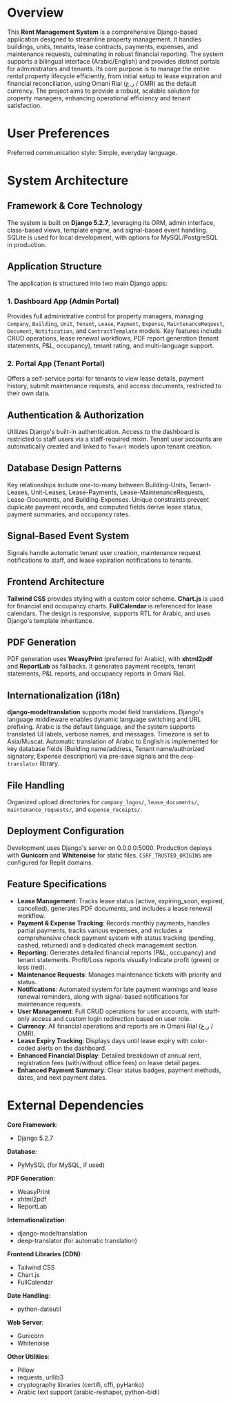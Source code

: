 # Overview

This **Rent Management System** is a comprehensive Django-based application designed to streamline property management. It handles buildings, units, tenants, lease contracts, payments, expenses, and maintenance requests, culminating in robust financial reporting. The system supports a bilingual interface (Arabic/English) and provides distinct portals for administrators and tenants. Its core purpose is to manage the entire rental property lifecycle efficiently, from initial setup to lease expiration and financial reconciliation, using Omani Rial (ر.ع / OMR) as the default currency. The project aims to provide a robust, scalable solution for property managers, enhancing operational efficiency and tenant satisfaction.

# User Preferences

Preferred communication style: Simple, everyday language.

# System Architecture

## Framework & Core Technology

The system is built on **Django 5.2.7**, leveraging its ORM, admin interface, class-based views, template engine, and signal-based event handling. SQLite is used for local development, with options for MySQL/PostgreSQL in production.

## Application Structure

The application is structured into two main Django apps:

### 1. Dashboard App (Admin Portal)
Provides full administrative control for property managers, managing `Company`, `Building`, `Unit`, `Tenant`, `Lease`, `Payment`, `Expense`, `MaintenanceRequest`, `Document`, `Notification`, and `ContractTemplate` models. Key features include CRUD operations, lease renewal workflows, PDF report generation (tenant statements, P&L, occupancy), tenant rating, and multi-language support.

### 2. Portal App (Tenant Portal)
Offers a self-service portal for tenants to view lease details, payment history, submit maintenance requests, and access documents, restricted to their own data.

## Authentication & Authorization

Utilizes Django's built-in authentication. Access to the dashboard is restricted to staff users via a staff-required mixin. Tenant user accounts are automatically created and linked to `Tenant` models upon tenant creation.

## Database Design Patterns

Key relationships include one-to-many between Building-Units, Tenant-Leases, Unit-Leases, Lease-Payments, Lease-MaintenanceRequests, Lease-Documents, and Building-Expenses. Unique constraints prevent duplicate payment records, and computed fields derive lease status, payment summaries, and occupancy rates.

## Signal-Based Event System

Signals handle automatic tenant user creation, maintenance request notifications to staff, and lease expiration notifications to tenants.

## Frontend Architecture

**Tailwind CSS** provides styling with a custom color scheme. **Chart.js** is used for financial and occupancy charts. **FullCalendar** is referenced for lease calendars. The design is responsive, supports RTL for Arabic, and uses Django's template inheritance.

## PDF Generation

PDF generation uses **WeasyPrint** (preferred for Arabic), with **xhtml2pdf** and **ReportLab** as fallbacks. It generates payment receipts, tenant statements, P&L reports, and occupancy reports in Omani Rial.

## Internationalization (i18n)

**django-modeltranslation** supports model field translations. Django's language middleware enables dynamic language switching and URL prefixing. Arabic is the default language, and the system supports translated UI labels, verbose names, and messages. Timezone is set to Asia/Muscat. Automatic translation of Arabic to English is implemented for key database fields (Building name/address, Tenant name/authorized signatory, Expense description) via pre-save signals and the `deep-translator` library.

## File Handling

Organized upload directories for `company_logos/`, `lease_documents/`, `maintenance_requests/`, and `expense_receipts/`.

## Deployment Configuration

Development uses Django's server on 0.0.0.0:5000. Production deploys with **Gunicorn** and **Whitenoise** for static files. `CSRF_TRUSTED_ORIGINS` are configured for Replit domains.

## Feature Specifications

*   **Lease Management**: Tracks lease status (active, expiring_soon, expired, cancelled), generates PDF documents, and includes a lease renewal workflow.
*   **Payment & Expense Tracking**: Records monthly payments, handles partial payments, tracks various expenses, and includes a comprehensive check payment system with status tracking (pending, cashed, returned) and a dedicated check management section.
*   **Reporting**: Generates detailed financial reports (P&L, occupancy) and tenant statements. Profit/Loss reports visually indicate profit (green) or loss (red).
*   **Maintenance Requests**: Manages maintenance tickets with priority and status.
*   **Notifications**: Automated system for late payment warnings and lease renewal reminders, along with signal-based notifications for maintenance requests.
*   **User Management**: Full CRUD operations for user accounts, with staff-only access and custom login redirection based on user role.
*   **Currency**: All financial operations and reports are in Omani Rial (ر.ع / OMR).
*   **Lease Expiry Tracking**: Displays days until lease expiry with color-coded alerts on the dashboard.
*   **Enhanced Financial Display**: Detailed breakdown of annual rent, registration fees (with/without office fees) on lease detail pages.
*   **Enhanced Payment Summary**: Clear status badges, payment methods, dates, and next payment dates.

# External Dependencies

**Core Framework**:
- Django 5.2.7

**Database**:
- PyMySQL (for MySQL, if used)

**PDF Generation**:
- WeasyPrint
- xhtml2pdf
- ReportLab

**Internationalization**:
- django-modeltranslation
- deep-translator (for automatic translation)

**Frontend Libraries (CDN)**:
- Tailwind CSS
- Chart.js
- FullCalendar

**Date Handling**:
- python-dateutil

**Web Server**:
- Gunicorn
- Whitenoise

**Other Utilities**:
- Pillow
- requests, urllib3
- cryptography libraries (certifi, cffi, pyHanko)
- Arabic text support (arabic-reshaper, python-bidi)